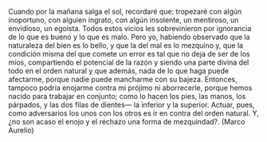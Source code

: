 Cuando por la mañana salga el sol, recordaré que: tropezaré con algún inoportuno, con alguien ingrato, con algún insolente, un mentiroso, un envidioso, un egoísta. Todos estos vicios les sobrevinieron por ignorancia de lo que es bueno y lo que es malo. Pero yo, habiendo observado que la naturaleza del bien es lo bello, y que la del mal es lo mezquino y, que la condición misma del que comete un error es tal que no deja de ser de los míos, compartiendo el potencial de la razón y siendo una parte divina del todo en el orden natural y que además, nada de lo que haga puede afectarme, porque nadie puede mancharme con su bajeza. Entonces, tampoco podría enojarme contra mi prójimo ni aborrecerle, porque hemos nacido para trabajar en conjunto; como lo hacen los pies, las manos, los párpados, y las dos filas de dientes— la inferior y la superior. Actuar, pues, como adversarios los unos con los otros es ir en contra del orden natural. Y, ¿no son acaso el enojo y el rechazo una forma de mezquindad?. (Marco Aurelio)
